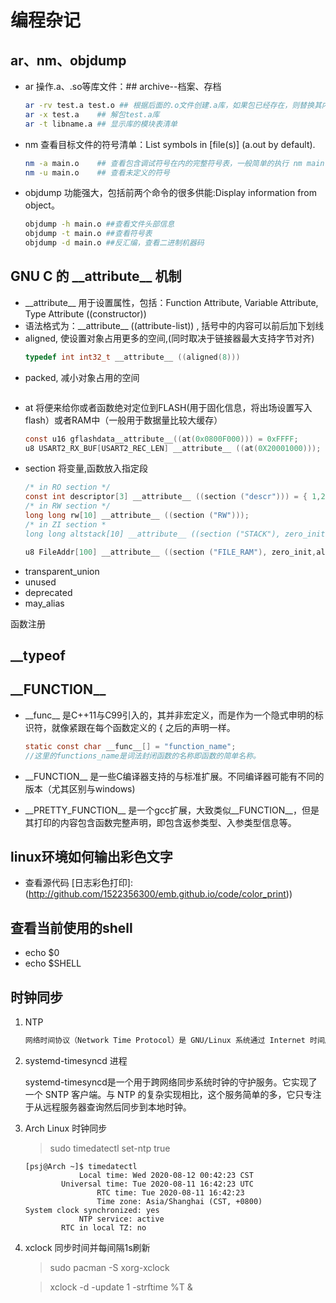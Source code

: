 # 编程杂记

## ar、nm、objdump

* ar 操作.a、.so等库文件：## archive--档案、存档

    ```bash
    ar -rv test.a test.o ## 根据后面的.o文件创建.a库，如果包已经存在，则替换其内部已存在的模块，不存在的模块则添加
    ar -x test.a    ## 解包test.a库
    ar -t libname.a ## 显示库的模块表清单
    ```

* nm 查看目标文件的符号清单：List symbols in [file(s)] (a.out by default).

    ```bash
    nm -a main.o    ## 查看包含调试符号在内的完整符号表，一般简单的执行 nm main.o 查看源文件中涉及的符号即可
    nm -u main.o    ## 查看未定义的符号
    ```

* objdump 功能强大，包括前两个命令的很多供能:Display information from object。

    ```bash
    objdump -h main.o ##查看文件头部信息
    objdump -t main.o ##查看符号表
    objdump -d main.o ##反汇编，查看二进制机器码
    ```

## GNU C 的 \_\_attribute__ 机制

* \_\_attribute__ 用于设置属性，包括：Function Attribute, Variable Attribute, Type Attribute
((constructor))
* 语法格式为：\_\_attribute__ ((attribute-list)) , 括号中的内容可以前后加下划线
* aligned, 使设置对象占用更多的空间,(同时取决于链接器最大支持字节对齐)
    ```C
    typedef int int32_t __attribute__ ((aligned(8)))
    ```
* packed, 减小对象占用的空间
    ```C

    ```
* at 将便来给你或者函数绝对定位到FLASH(用于固化信息，将出场设置写入flash）或者RAM中（一般用于数据量比较大缓存）
    ```C
    const u16 gflashdata__attribute__((at(0x0800F000))) = 0xFFFF;
    u8 USART2_RX_BUF[USART2_REC_LEN] __attribute__ ((at(0X20001000)));
    ```
* section 将变量,函数放入指定段
    ```C
    /* in RO section */
    const int descriptor[3] __attribute__ ((section ("descr"))) = { 1,2,3 };
    /* in RW section */
    long long rw[10] __attribute__ ((section ("RW")));
    /* in ZI section *
    long long altstack[10] __attribute__ ((section ("STACK"), zero_init));*/

    u8 FileAddr[100] __attribute__ ((section ("FILE_RAM"), zero_init,aligned(4)));
    ```
* transparent_union
* unused
* deprecated
* may_alias

函数注册

## __typeof

## \_\_FUNCTION__

* \_\_func__ 是C++11与C99引入的，其并非宏定义，而是作为一个隐式申明的标识符，就像紧跟在每个函数定义的 { 之后的声明一样。

    ```C
    static const char __func__[] = "function_name";
    //这里的functions_name是词法封闭函数的名称即函数的简单名称。
    ```

* \_\_FUNCTION__ 是一些C编译器支持的与标准扩展。不同编译器可能有不同的版本（尤其区别与windows)
* \_\_PRETTY_FUNCTION__ 是一个gcc扩展，大致类似\_\_FUNCTION__，但是其打印的内容包含函数完整声明，即包含返参类型、入参类型信息等。

## linux环境如何输出彩色文字

* 查看源代码 [日志彩色打印]:(http://github.com/1522356300/emb.github.io/code/color_print))

## 查看当前使用的shell

* echo $0
* echo $SHELL

## 时钟同步

1. NTP

    ```txt
    网络时间协议（Network Time Protocol）是 GNU/Linux 系统通过 Internet 时间服务器同步系统软件时钟的最常见方法。设计时考虑到了各种网络延迟，通过公共网络同步时，误差可以降低到 10 毫秒以内；通过本地网络同步时，误差可以降低到 1 毫秒
    ```

2. systemd-timesyncd 进程

    systemd-timesyncd是一个用于跨网络同步系统时钟的守护服务。它实现了一个 SNTP 客户端。与 NTP 的复杂实现相比，这个服务简单的多，它只专注于从远程服务器查询然后同步到本地时钟。

3. Arch Linux 时钟同步

    >sudo timedatectl set-ntp true

    ```shell
    [psj@Arch ~]$ timedatectl
                Local time: Wed 2020-08-12 00:42:23 CST
            Universal time: Tue 2020-08-11 16:42:23 UTC
                    RTC time: Tue 2020-08-11 16:42:23
                    Time zone: Asia/Shanghai (CST, +0800)
    System clock synchronized: yes
                NTP service: active
            RTC in local TZ: no
    ```

4. xclock 同步时间并每间隔1s刷新

    >sudo pacman -S xorg-xclock

    >xclock -d -update 1 -strftime %T &